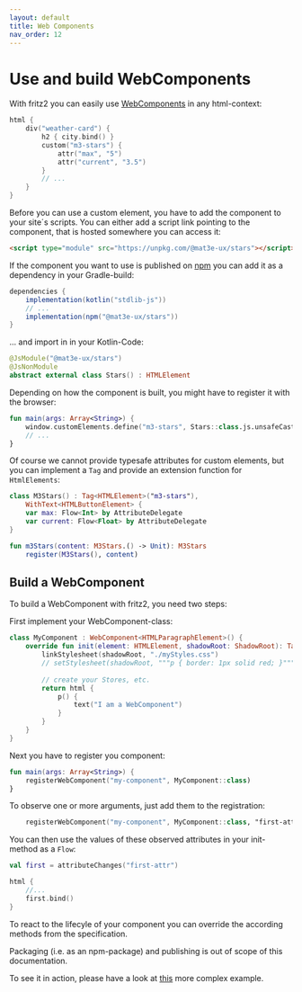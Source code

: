```yaml
---
layout: default
title: Web Components
nav_order: 12
---
```

# Use and build WebComponents

With fritz2 you can easily use [WebComponents](https://webcomponents.org) in any html-context:

```kotlin
html {
    div("weather-card") {
        h2 { city.bind() }
        custom("m3-stars") {
            attr("max", "5")
            attr("current", "3.5")
        }
        // ...
    } 
}
```

Before you can use a custom element, you have to add the component to your site´s scripts.
You can either add a script link pointing to the component, that is hosted somewhere you can access it:
```html
<script type="module" src="https://unpkg.com/@mat3e-ux/stars"></script>
```

If the component you want to use is published on [npm](https://www.npmjs.com/) you can add it as a dependency in your Gradle-build:

```gradle
dependencies {
    implementation(kotlin("stdlib-js"))
    // ...
    implementation(npm("@mat3e-ux/stars"))
}
```

... and import in in your Kotlin-Code:

```kotlin
@JsModule("@mat3e-ux/stars")
@JsNonModule
abstract external class Stars() : HTMLElement
```

Depending on how the component is built, you might have to register it with the browser:

```kotlin
fun main(args: Array<String>) {
    window.customElements.define("m3-stars", Stars::class.js.unsafeCast<() -> dynamic>())
    // ...
}
```

Of course we cannot provide typesafe attributes for custom elements, but you can implement a `Tag` and provide an extension function for `HtmlElements`:

```kotlin
class M3Stars() : Tag<HTMLElement>("m3-stars"),
    WithText<HTMLButtonElement> {
    var max: Flow<Int> by AttributeDelegate
    var current: Flow<Float> by AttributeDelegate
}

fun m3Stars(content: M3Stars.() -> Unit): M3Stars
    register(M3Stars(), content)
```

## Build a WebComponent

To build a WebComponent with fritz2, you need two steps:

First implement your WebComponent-class: 

```kotlin
class MyComponent : WebComponent<HTMLParagraphElement>() {
    override fun init(element: HTMLElement, shadowRoot: ShadowRoot): Tag<HTMLParagraphElement> {
        linkStylesheet(shadowRoot, "./myStyles.css")
        // setStylesheet(shadowRoot, """p { border: 1px solid red; }""")
   
        // create your Stores, etc.
        return html {
            p() {
                text("I am a WebComponent")
            }
        }
    }
}
```

Next you have to register you component:

```kotlin
fun main(args: Array<String>) {
    registerWebComponent("my-component", MyComponent::class)
}
```

To observe one or more arguments, just add them to the registration:

```kotlin
    registerWebComponent("my-component", MyComponent::class, "first-attr", "second-attr")
```

You can then use the values of these observed attributes in your init-method as a `Flow`:

```kotlin
val first = attributeChanges("first-attr")

html {
    //...
    first.bind()
}
```

To react to the lifecyle of your component you can override the according methods from the specification.

Packaging (i.e. as an npm-package) and publishing is out of scope of this documentation.

To see it in action, please have a look at [this](https://examples.fritz2.dev/webcomponent/build/distributions/index.html) more complex example.

